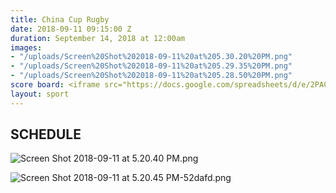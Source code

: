 ```yaml
---
title: China Cup Rugby
date: 2018-09-11 09:15:00 Z
duration: September 14, 2018 at 12:00am
images:
- "/uploads/Screen%20Shot%202018-09-11%20at%205.30.20%20PM.png"
- "/uploads/Screen%20Shot%202018-09-11%20at%205.29.35%20PM.png"
- "/uploads/Screen%20Shot%202018-09-11%20at%205.28.50%20PM.png"
score board: <iframe src="https://docs.google.com/spreadsheets/d/e/2PACX-1vRIt9XIK9idh0ehhWzKIQA0_pDVYqJntIk6oA4O41g1TjqpP7NB9AdNNbObjXSDDyFKTJl_lYhH6mZc/pubhtml?gid=0&amp;single=true&amp;widget=true&amp;headers=false"></iframe>
layout: sport
---
```


## SCHEDULE

![Screen Shot 2018-09-11 at 5.20.40 PM.png](/uploads/Screen%20Shot%202018-09-11%20at%205.20.40%20PM.png)

![Screen Shot 2018-09-11 at 5.20.45 PM-52dafd.png](/uploads/Screen%20Shot%202018-09-11%20at%205.20.45%20PM-52dafd.png)
